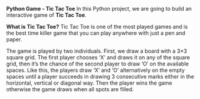 <b>Python Game - Tic Tac Toe</b>
In this Python project, we are going to build an interactive game of <b>Tic Tac Toe</b>.

<b>What is Tic Tac Toe?</b>
Tic Tac Toe is one of the most played games and is the best time killer game that you can play anywhere with just a pen and paper.

The game is played by two individuals. First, we draw a board with a 3×3 square grid. The first player chooses ‘X’ and draws it on any of the square grid, then it’s the chance of the second player to draw ‘O’ on the available spaces. Like this, the players draw ‘X’ and ‘O’ alternatively on the empty spaces until a player succeeds in drawing 3 consecutive marks either in the horizontal, vertical or diagonal way. Then the player wins the game otherwise the game draws when all spots are filled.
